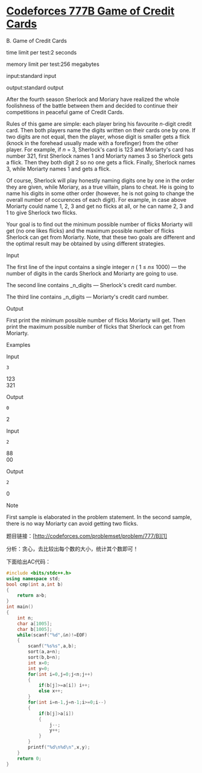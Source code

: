 # [Codeforces 777B Game of Credit Cards][0] 


B. Game of Credit Cards

time limit per test:2 seconds

memory limit per test:256 megabytes

input:standard input

output:standard output

After the fourth season Sherlock and Moriary have realized the whole foolishness of the battle between them and decided to continue their competitions in peaceful game of Credit Cards.

Rules of this game are simple: each player bring his favourite _n_-digit credit card. Then both players name the digits written on their cards one by one. If two digits are not equal, then the player, whose digit is smaller gets a flick (knock in the forehead usually made with a forefinger) from the other player. For example, if _n_ = 3, Sherlock's card is 123 and Moriarty's card has number 321, first Sherlock names 1 and Moriarty names 3 so Sherlock gets a flick. Then they both digit 2 so no one gets a flick. Finally, Sherlock names 3, while Moriarty names 1 and gets a flick.

Of course, Sherlock will play honestly naming digits one by one in the order they are given, while Moriary, as a true villain, plans to cheat. He is going to name his digits in some other order (however, he is not going to change the overall number of occurences of each digit). For example, in case above Moriarty could name 1, 2, 3 and get no flicks at all, or he can name 2, 3 and 1 to give Sherlock two flicks.

Your goal is to find out the minimum possible number of flicks Moriarty will get (no one likes flicks) and the maximum possible number of flicks Sherlock can get from Moriarty. Note, that these two goals are different and the optimal result may be obtained by using different strategies.

Input

The first line of the input contains a single integer _n_ ( 1 ≤ _n_≤ 1000) — the number of digits in the cards Sherlock and Moriarty are going to use.

The second line contains _n_digits — Sherlock's credit card number.

The third line contains _n_digits — Moriarty's credit card number.

Output

First print the minimum possible number of flicks Moriarty will get. Then print the maximum possible number of flicks that Sherlock can get from Moriarty.

Examples

Input

    3  
123  
321

Output

    0  
2

Input

    2  
88  
00

Output

    2  
0

Note

First sample is elaborated in the problem statement. In the second sample, there is no way Moriarty can avoid getting two flicks.

题目链接：[http://codeforces.com/problemset/problem/777/B][1]

分析：贪心，去比较出每个数的大小，统计其个数即可！

下面给出AC代码：

 
```cpp
#include <bits/stdc++.h>
using namespace std;
bool cmp(int a,int b)
{
    return a>b;
}
int main()
{
    int n;
    char a[1005];
    char b[1005];
    while(scanf("%d",&n)!=EOF)
    {
        scanf("%s%s",a,b);
        sort(a,a+n);
        sort(b,b+n);
        int x=0;
        int y=0;
        for(int i=0,j=0;j<n;j++)
        {
            if(b[j]>=a[i]) i++;
            else x++;
        }
        for(int i=n-1,j=n-1;i>=0;i--)
        {
            if(b[j]>a[i])
            {
                j--;
                y++;
            }
        }
        printf("%d\n%d\n",x,y);
    }
    return 0;
}
```
[0]: http://www.cnblogs.com/ECJTUACM-873284962/p/6440435.html
[1]: http://codeforces.com/problemset/problem/777/B